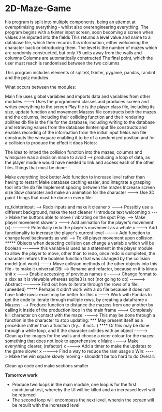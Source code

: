 # 2D-Maze-Game
his program is split into multiple components, being an attempt at overoptimising everything - whilst also overengineering everything. The program begins with a tkinter input screen, soon becoming a screen when values are inputed into the fields This returns a level value and name to a database file, which then records this information, either welcoming the character back or introducing them. The level is the number of mazes which are randomly constructed, but only 75 units away from the walls and columns Columns are automatically constructed The final point, which the user must reach is randomised between the two columns

This program includes elements of sqlite3, tkinter, pygame, pandas, randint and the pytz modules

What occurs between the modules:

Main file uses global variables and imports data and variables from other modules ---> Uses the programmed classes and produces screen and writes everything to the screen
Play file is the player class file, including its size, update function and movement
Mazess file constructs both the mazes and the columns, including their colliding function and their rendering abilities
db file is the file for the database, including writing to the database and retrieving values from the database
tkinterinput file constructs and enables recording of the information from the initial input fields
win file constructs the winsquare enabling it to be of a randomized position and for a collision to produce the effect it does
Notes:

The idea to imbed the collision function into the mazes, columns and winsquare was a decision made to avoid --> producing a loop of data, as the player module would have needed to link and access each of the other files
Things that must be done:

Make everything look better
Add function to increase level rather than having to restart
Make database caching easier, and integrate a grasping tool into the db file
Implement spacing between the mazes
Increase screen size
Slow character and make an animation for the character ---> Use 3D paint
Things that must be done in every file:

re_tkinterinput: --> Redo inputs and make it cleaner x ---> Possibly use a different background, make the text cleaner / introduce text welcoming x ---> Make the buttons able to move / vibrating on the spot
Play: --> Make player movement slower x ---> Add animation for the player's movement (x): ------> Potentially redo the player's movement as a whole x ---> Add functionality to increase the player's current level ----> Add function to change level backwards as well --> To kill player movement upon collision: ***** Objects when detecting collision can change a variable which will be boolean ------> this variable is used as a statement in the player module to allow the player to move, other than to redo, once redo is completed, the character returns the boolean function that was changed by the collision model (not work) ---> Move collision methods of the other objects into this file - to make it universal
DB: --> Rename and refactor, because rn it is kinda shit x ---> Enable accessing of previous names x ----> Change format to a xlsx as it is viewable whereas sqlite3 is not (not going to do) -----> Abstract ------> Find out how to iterate through the rows of a file: (uneeded) ***** Perhaps it didn't work with a db file because it does not have finite rows: excel may be better for this x ---> Work with Pandas to get the code to iterate through multiple rows, by creating a dataframe x
Mazess: --> Produce function to distance the mazess from one another by calling it inside of the production loop in the main frame ---> Completely kill character on contact with the maze: ----> This may be done through a function in the character to stop updating: *** May present itself as a procedure rather than a function (try... if not...) **** Or this may be done through a while loop, and if the character collides with an object ----> Clean up the images for the walls and choose a nicer colour for the mazes: something that does not look to apprehensive x
Main: ----> Make everything clearer, (refactor) x ----> Add a timer to make the updates to the game slower x -----> Find a way to reduce the ram usage x
Win: ----> Make the win square slowly moving - shouldn't be too hard to do
Overall:

Clean up code and make sections smaller



**Tomorrow work**
* Produce two loops in the main module, one loop is for the first conditional test, whereby the UI will be killed and an increased level will be returned
* The second loop will encompass the next level, wherein the screen will be rebuilt with the increased level
